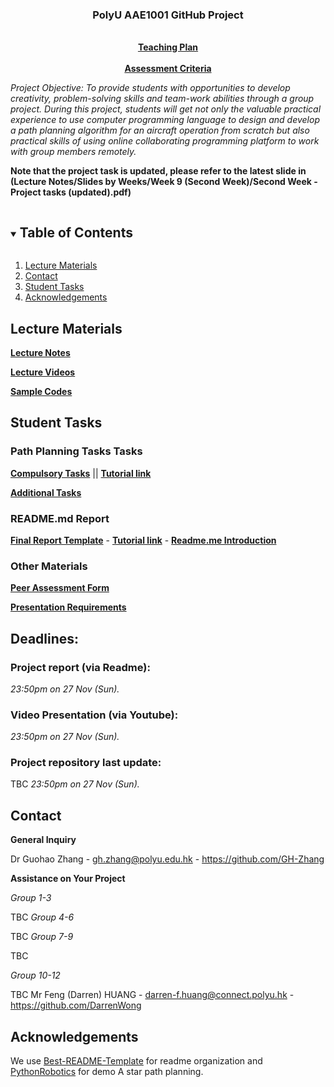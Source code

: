 <p align="center">

  <h3 align="center">PolyU AAE1001 GitHub Project</h3>

  <p align="center">
    <br />
    <a href="LT HSU AAE2004 Teaching Plan 2022-23 S1.pdf"><strong>Teaching Plan</strong></a>
    <br />
    <br />
    <a href="Project Assessment Criteria.pdf"><strong>Assessment Criteria</strong></a>
    <br />  
  </p>
</p>

*Project Objective: To provide students with opportunities to develop creativity, problem-solving skills and team-work abilities through a group project. During this project, students will get not only the valuable practical experience to use computer programming language to design and develop a path planning algorithm for an aircraft operation from scratch but also practical skills of using online collaborating programming platform to work with group members remotely.*

**Note that the project task is updated, please refer to the latest slide in (Lecture Notes/Slides by Weeks/Week 9 (Second Week)/Second Week - Project tasks (updated).pdf)**

<!-- TABLE OF CONTENTS -->
<details open="open">
  <summary><h2 style="display: inline-block">Table of Contents</h2></summary>
  <ol>
    <li>
      <a href="#lecture-materials">Lecture Materials</a>
    </li>
    <li>
      <a href="#contact">Contact</a>
    </li>
    <li>
      <a href="#student-tasks">Student Tasks</a>
    </li>
    <li>
      <a href="#acknowledgements">Acknowledgements</a>
    </li>    
  </ol>
</details>



<!-- Lecture Materials -->
## Lecture Materials
<a href="Lecture%20Notes/"><strong>Lecture Notes</strong></a>

<a href="Lecture%20Videos/"><strong>Lecture Videos</strong></a>

<a href="Sample%20Codes/"><strong>Sample Codes</strong></a>

<!-- Student Tasks -->
## Student Tasks

### Path Planning Tasks Tasks

<a href="Lecture Notes/Slides by Topics/Compulsory Tasks.pdf"><strong>Compulsory Tasks</strong></a> || <strong>[Tutorial link](https://youtu.be/hmlWX5OEs5U)</strong>

<a href="Lecture Notes/Slides by Topics/Additional Tasks.pdf"><strong>Additional Tasks</strong></a>

### README.md Report

<a href="Lecture Notes/Slides by Topics/Report template .pdf"><strong>Final Report Template</strong></a>  -  <strong>[Tutorial link](https://www.youtube.com/watch?v=ECuqb5Tv9qI)</strong>  -  **<a href="Lecture Notes/Slides by Topics/Creating a README in GitHub.pdf"><strong>Readme.me Introduction</strong></a>**

### Other Materials

<a href="Peer review_AAE2004.pdf"><strong>Peer Assessment Form</strong></a>

<a href="Lecture Notes/Slides by Topics/Presentation Requirements.pdf"><strong>Presentation Requirements</strong></a>

<!-- CONTACT -->
## Deadlines:

### Project report (via Readme): 
*23:50pm on 27 Nov (Sun).*

### Video Presentation (via Youtube): 
*23:50pm on 27 Nov (Sun).*

### Project repository last update: 
TBC
*23:50pm on 27 Nov (Sun).*

## Contact

**General Inquiry**


Dr Guohao Zhang -  gh.zhang@polyu.edu.hk - https://github.com/GH-Zhang


**Assistance on Your Project**

*Group 1-3*

TBC
*Group 4-6*

TBC
*Group 7-9*

TBC

*Group 10-12*

TBC
Mr Feng (Darren) HUANG - darren-f.huang@connect.polyu.hk - https://github.com/DarrenWong

## Acknowledgements
We use [Best-README-Template](https://github.com/othneildrew/Best-README-Template) for readme organization and [PythonRobotics](https://github.com/AtsushiSakai/PythonRobotics) for demo A star path planning.




